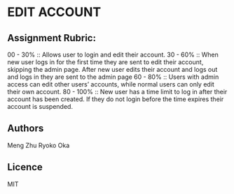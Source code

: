# EDIT ACCOUNT

## Assignment Rubric:
00 - 30% :: Allows user to login and edit their account.
30 - 60% :: When new user logs in for the first time they are sent to edit their account, skipping the admin page. After new user edits their account and logs out and logs in they are sent to the admin page
60 - 80% :: Users with admin access can edit other users’ accounts, while normal users can only edit their own account.
80 - 100% :: New user has a time limit to log in after their account has been created. If they do not login before the time expires their account is suspended.

## Authors
Meng Zhu
Ryoko Oka

## Licence
MIT